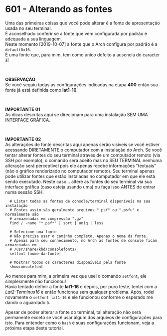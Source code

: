 ﻿# 601 - Alterando as fontes

Uma das primeiras coisas que você pode alterar é a fonte de apresentação usada no seu terminal.  
É aconselhado conferir se a fonte que vem configurada por padrão é adequada a sua linguagem.  
Neste momento [2019-10-07] a fonte que o Arch configura por padrão é a ``default8x16``.  
É uma fonte que, para mim, tem como único defeito a ausencia do caracter ``ã``!

&nbsp;

**OBSERVAÇÃO**  
Se você seguiu todas as configurações indicadas na etapa **400** então sua fonte já está definida
como **lat1-16**. 

&nbsp;

**IMPORTANTE 01**  
As dicas descritas aqui se direcionam para uma instalação SEM UMA INTERFACE GRÁFICA.

&nbsp;

**IMPORTANTE 02**  
As alterações de fonte descritas aqui apenas serão visiveis se você estiver acessando DIRETAMENTE
o computador com a instalação do Arch. Se você tentar alterar fontes do seu terminal através de um 
computador remoto (via SSH por exemplo), o comando será aceito mas no SEU TERMINAL nenhuma
alteração será perceptível pois ele apenas recebe informações "textuais" (não o gráfico renderizado
no computador remoto). Seu terminal apenas pode utilizar fontes que estão instaladas no computador
em que ele está sendo executado. Neste caso... altere as fontes do seu terminal via sua interface 
gráfica (caso esteja usando uma) ou faça isso ANTES de entrar numa sessão SSH.


``` shell
  # Listar todas as fontes de console/terminal disponíveis na sua instalação
  # Fontes assim são geralmente arquivos ".psf" ou ".psfu" e normalmente são 
  # armazenadas em compressão ".gz"
  find / -name "*.psf*" | sort | uniq | less

  # Selecione uma fonte 
  # Não precisa usar o caminho completo. Apenas o nome da fonte.
  # Apenas para seu conhecimento, no Arch as fontes de console ficam armazenadas em 
  # /usr/share/kbd/consolefonts/
  setfont [nome-da-fonte]

  # Mostrar todos os caracteres disponíveis pela fonte
  showconsolefont
```

Ao menos para mim, a primeira vez que usei o comando ``setfont``, ele simplesmente não funcionou!  
Havia tentado definir a fonte **lat1-16** e depois, por puro teste, tentei com a *Lat2-Terminus16* 
e então funcionou sem qualquer problema. Após, rodei novamente o ``setfont lat1-16`` e ele 
funcionou conforme o esperado me dando o aguardado ``ã``.

Apesar de poder alterar a fonte do terminal, tal alteração não será permanente exceto se você
usar algum dos arquivos de configurações para isto. Para entender como o ``bash`` e suas 
configurações funcionam, veja a próxima etapa deste tutorial.
